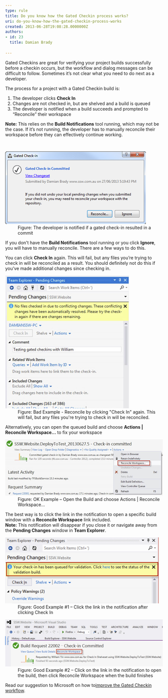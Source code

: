 ```yaml
---
type: rule
title: Do you know how the Gated Checkin process works?
uri: do-you-know-how-the-gated-checkin-process-works
created: 2013-06-28T19:08:28.0000000Z
authors:
- id: 23
  title: Damian Brady

---
```




<span class='intro'> Gated Checkins are great for verifying your project builds successfully before a checkin occurs, but the workflow and dialog messages can be difficult to follow.  Sometimes it’s not clear what you need to do next as a developer.

 </span>

<p>​​The process for a project with a Gated Checkin build is&#58;</p><ol><li>The developer clicks 
      <strong>Check In</strong></li><li>Changes are not checked in, but are shelved and a build is queued</li><li>The developer is notified when a build succeeds and prompted to “Reconcile” their workspace</li></ol><p> 
   <strong>Note&#58;</strong> This relies on the 
   <strong>Build Notifications</strong> tool running, which may not be the case.  If it’s not running, the developer has to manually reconcile their workspace before they can effectively continue working.</p> ​ 
<dl class="image"><dt>
      <img src="gated-checkin-1.jpg" alt="" />
   </dt><dd>Figure&#58; The developer is notified if a gated check-in resulted in a commit</dd></dl><p>If you don't have the 
   <strong>Build Notifications</strong> tool running or you click 
   <strong>Ignore</strong>, you will have to manually reconcile. There are a few ways to do this.</p><p>You can click 
   <strong>Check In</strong> again.  This will fail, but any files you’re trying to check in will be reconciled as a result.  You should definitely not do this if you’ve made additional changes since checking in.</p><dl class="badImage"><dt>
      <img src="gated-checkin-2.jpg" alt="" />
   </dt><dd>Figure&#58; Bad Example - Reconcile by clicking &quot;Check In&quot; again.  This will fail, but any files you're trying to check in will be reconciled.</dd></dl><p>Alternatively, you can open the queued build and choose 
   <strong>Actions | Reconcile Workspace...</strong> to fix your workspace</p><dl class="goodImage"><dt>
      <img src="gated-checkin-3.jpg" alt="" />
   </dt><dd>Figure&#58; OK Example – Open the Build and choose Actions | Reconcile Workspace...</dd></dl><p>The best way is to click the link in the notification to open a specific build window with a 
   <strong>Reconcile Workspace</strong> link included.<br> 
   <strong>Note&#58;</strong> This notification will disappear if you close it or navigate away from the 
   <strong>Pending Changes</strong> window in 
   <strong>Team Explorer</strong>.</p><dl class="goodImage"><dt>
      <img src="gated-checkin-4.jpg" alt="" />
   </dt><dd>Figure&#58; Good Example #1 – Click the link in the notification after clicking Check In</dd></dl><dl class="goodImage"><dt>
      <img src="gated-checkin-5.jpg" alt="" />
   </dt><dd>Figure&#58; Good Example #2 – Click on the link in the notification to open the build, then click Reconcile Workspace when the build finishes</dd></dl><p>Read our suggestion to Microsoft on how to<a href="http&#58;//www.ssw.com.au/ssw/standards/BetterSoftwareSuggestions/TeamFoundationServer.aspx#improve-gated-checkin">improve the Gated Checkin workflow</a>.</p>


